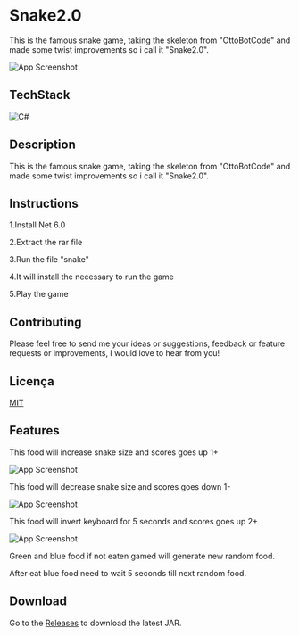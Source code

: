 
# Snake2.0
This is the famous snake game, taking the skeleton from "OttoBotCode" and made some twist improvements so i call it "Snake2.0".







![App Screenshot](https://imgtr.ee/images/2023/09/16/45ae6c373883a24ebc048557ddec35b0.png)


## TechStack

![C#](https://skillicons.dev/icons?i=cs)


## Description

This is the famous snake game, taking the skeleton from "OttoBotCode" and made some twist improvements so i call it "Snake2.0".

## Instructions

1.Install Net 6.0

2.Extract the rar file

3.Run the file "snake"

4.It will install the necessary to run the game

5.Play the game
## Contributing

Please feel free to send me your ideas or suggestions, feedback or feature requests or improvements, I would love to hear from you!

## Licença

[MIT](https://choosealicense.com/licenses/mit/)


## Features

This food will increase snake size and scores goes up 1+

![App Screenshot](https://imgtr.ee/images/2023/09/16/4f5cbf4a1b3096d084d80b10f2edff7d.png)


This food will decrease snake size and scores goes down 1-

![App Screenshot](https://imgtr.ee/images/2023/09/16/543ce6a2b2266d0e75c83a63b777def3.png)

This food will invert keyboard for 5 seconds and scores goes up 2+

![App Screenshot](https://imgtr.ee/images/2023/09/16/b8cd3f956a008a7e3552ba7d795078ec.png)


Green and blue food if not eaten gamed will generate new random food.

After eat blue food need to wait 5 seconds till next random food.



## Download

Go to the [Releases](https://github.com/luissantos88/Snake2.0/releases/tag/Latest) to download the latest JAR.
